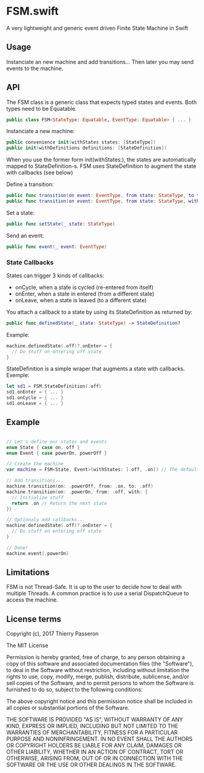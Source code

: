 # FSM.swift
A very lightweight and generic event driven Finite State Machine in Swift

## Usage

Instanciate an new machine and add transitions... 
Then later you may send events to the machine.

## API

The FSM class is a generic class that expects typed states and events. Both types need to be Equatable.

```swift
public class FSM<StateType: Equatable, EventType: Equatable> { ... }
```

Instanciate a new machine:

```swift
public convenience init(withStates states: [StateType])
public init(withDefinitions definitions: [StateDefinition])
```

When you use the former form init(withStates:), the states are automatically mapped to StateDefinition-s. 
FSM uses StateDefinition to augment the state with callbacks (see below)

Define a transition:

```swift
public func transition(on event: EventType, from state: StateType, to target: @escaping @autoclosure () -> StateType?)
public func transition(on event: EventType, from state: StateType, with target: @escaping () -> StateType?)
```

Set a state:

```swift
public func setState(_ state: StateType)
```

Send an event:

```swift
public func event(_ event: EventType)
```

### State Callbacks

States can trigger 3 kinds of callbacks:

* onCycle, when a state is cycled (re-entered from itself)
* onEnter, when a state in entered (from a different state)
* onLeave, when a state is leaved (to a different state)

You attach a callback to a state by using its StateDefinition as returned by:

```swift
public func definedState(_ state: StateType) -> StateDefinition?
```

Example:

```swift
machine.definedState(.off)?.onEnter = {
  // Do stuff on entering off state
}
```

StateDefinition is a simple wraper that augments a state with callbacks. Exemple:

```swift
let sd1 = FSM.StateDefinition(.off)
sd1.onEnter = { ... }
sd1.onCycle = { ... }
sd1.onLeave = { ... }
``` 

## Example

```swift

// Let's define our states and events
enum State { case on, off }
enum Event { case powerOn, powerOff }

// Create the machine
var machine = FSM<State, Event>(withStates: [.off, .on]) // The default starting state is the first state (here .off)

// Add transitions...
machine.transition(on: .powerOff, from: .on, to: .off)
machine.transition(on: .powerOn, from: .off, with: {
  // Initialize stuff
  return .on // Return the next state
})

// Optionaly add callbacks...
machine.definedState(.off)?.onEnter = {
  // Do stuff on entering off state
}

// Done!
machine.event(.powerOn)
```

## Limitations

FSM is not Thread-Safe. 
It is up to the user to decide how to deal with multiple Threads. 
A common practice is to use a serial DispatchQueue to access the machine.

## License terms

Copyright (c), 2017 Thierry Passeron

The MIT License

Permission is hereby granted, free of charge, to any person obtaining a copy of this software and associated documentation files (the "Software"), to deal in the Software without restriction, including without limitation the rights to use, copy, modify, merge, publish, distribute, sublicense, and/or sell copies of the Software, and to permit persons to whom the Software is furnished to do so, subject to the following conditions:

The above copyright notice and this permission notice shall be included in all copies or substantial portions of the Software.

THE SOFTWARE IS PROVIDED "AS IS", WITHOUT WARRANTY OF ANY KIND, EXPRESS OR IMPLIED, INCLUDING BUT NOT LIMITED TO THE WARRANTIES OF MERCHANTABILITY, FITNESS FOR A PARTICULAR PURPOSE AND NONINFRINGEMENT. IN NO EVENT SHALL THE AUTHORS OR COPYRIGHT HOLDERS BE LIABLE FOR ANY CLAIM, DAMAGES OR OTHER LIABILITY, WHETHER IN AN ACTION OF CONTRACT, TORT OR OTHERWISE, ARISING FROM, OUT OF OR IN CONNECTION WITH THE SOFTWARE OR THE USE OR OTHER DEALINGS IN THE SOFTWARE.
